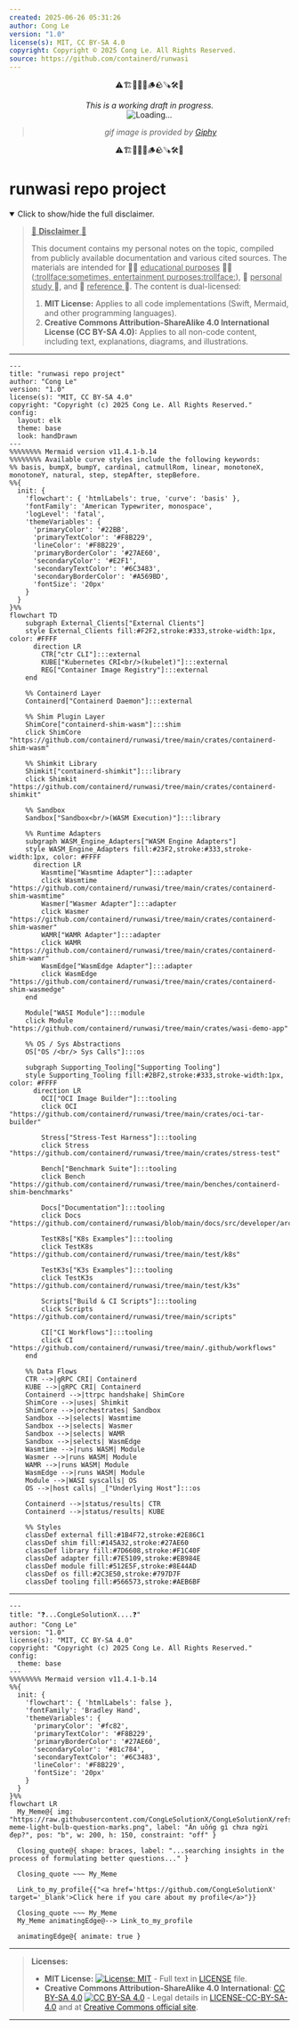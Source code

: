 ```yaml
---
created: 2025-06-26 05:31:26
author: Cong Le
version: "1.0"
license(s): MIT, CC BY-SA 4.0
copyright: Copyright © 2025 Cong Le. All Rights Reserved.
source: https://github.com/containerd/runwasi
---
```


<div align="center">
  <p>⚠️🏗️🚧🦺🧱🪵🪨🪚🛠️👷</p>
  <i>This is a working draft in progress.</i>
  <br/>
  <img alt="Loading…" src="https://media2.giphy.com/media/v1.Y2lkPTc5MGI3NjExaHJzMDhqNWl4ZHhocXIzOHpham44NXJ1cXB4dWtvOWZ3OXZyd2JtMiZlcD12MV9pbnRlcm5hbF9naWZfYnlfaWQmY3Q9Zw/d688ZL279Z4GB4mdj6/giphy.gif"/>
  <br/>
  <blockquote>
	  <i>gif image is provided by <a href="https://giphy.com">Giphy</a></i>
  </blockquote>
  <p>⚠️🏗️🚧🦺🧱🪵🪨🪚🛠️👷</p>

</div>


# runwasi repo project
<details open>
<summary>Click to show/hide the full disclaimer.</summary>
   
> <ins>📢 **Disclaimer** 🚨</ins>
>
> This document contains my personal notes on the topic,
> compiled from publicly available documentation and various cited sources.
> The materials are intended for 👨‍🎓 <ins>educational purposes</ins> 👨‍🎓 (<ins>:trollface:sometimes, entertainment purposes:trollface:</ins>), 📖 <ins> personal study </ins> 📖, and 🔖 <ins> reference </ins> 🔖.
> The content is dual-licensed:
> 1. **MIT License:** Applies to all code implementations (Swift, Mermaid, and other programming languages).
> 2. **Creative Commons Attribution-ShareAlike 4.0 International License (CC BY-SA 4.0):** Applies to all non-code content, including text, explanations, diagrams, and illustrations.

</details>


----

```mermaid
---
title: "runwasi repo project"
author: "Cong Le"
version: "1.0"
license(s): "MIT, CC BY-SA 4.0"
copyright: "Copyright (c) 2025 Cong Le. All Rights Reserved."
config:
  layout: elk
  theme: base
  look: handDrawn
---
%%%%%%%% Mermaid version v11.4.1-b.14
%%%%%%%% Available curve styles include the following keywords:
%% basis, bumpX, bumpY, cardinal, catmullRom, linear, monotoneX, monotoneY, natural, step, stepAfter, stepBefore.
%%{
  init: {
    'flowchart': { 'htmlLabels': true, 'curve': 'basis' },
    'fontFamily': 'American Typewriter, monospace',
    'logLevel': 'fatal',
    'themeVariables': {
      'primaryColor': '#22BB',
      'primaryTextColor': '#F8B229',
      'lineColor': '#F8B229',
      'primaryBorderColor': '#27AE60',
      'secondaryColor': '#E2F1',
      'secondaryTextColor': '#6C3483',
      'secondaryBorderColor': '#A569BD',
      'fontSize': '20px'
    }
  }
}%%
flowchart TD
    subgraph External_Clients["External Clients"]
    style External_Clients fill:#F2F2,stroke:#333,stroke-width:1px, color: #FFFF
	  direction LR
        CTR["ctr CLI"]:::external
        KUBE["Kubernetes CRI<br/>(kubelet)"]:::external
        REG["Container Image Registry"]:::external
    end

    %% Containerd Layer
    Containerd["Containerd Daemon"]:::external

    %% Shim Plugin Layer
    ShimCore["containerd-shim-wasm"]:::shim
    click ShimCore "https://github.com/containerd/runwasi/tree/main/crates/containerd-shim-wasm"

    %% Shimkit Library
    Shimkit["containerd-shimkit"]:::library
    click Shimkit "https://github.com/containerd/runwasi/tree/main/crates/containerd-shimkit"

    %% Sandbox
    Sandbox["Sandbox<br/>(WASM Execution)"]:::library

    %% Runtime Adapters
    subgraph WASM_Engine_Adapters["WASM Engine Adapters"]
    style WASM_Engine_Adapters fill:#23F2,stroke:#333,stroke-width:1px, color: #FFFF
	  direction LR
        Wasmtime["Wasmtime Adapter"]:::adapter
        click Wasmtime "https://github.com/containerd/runwasi/tree/main/crates/containerd-shim-wasmtime"
        Wasmer["Wasmer Adapter"]:::adapter
        click Wasmer "https://github.com/containerd/runwasi/tree/main/crates/containerd-shim-wasmer"
        WAMR["WAMR Adapter"]:::adapter
        click WAMR "https://github.com/containerd/runwasi/tree/main/crates/containerd-shim-wamr"
        WasmEdge["WasmEdge Adapter"]:::adapter
        click WasmEdge "https://github.com/containerd/runwasi/tree/main/crates/containerd-shim-wasmedge"
    end

    Module["WASI Module"]:::module
    click Module "https://github.com/containerd/runwasi/tree/main/crates/wasi-demo-app"

    %% OS / Sys Abstractions
    OS["OS /<br/> Sys Calls"]:::os

    subgraph Supporting_Tooling["Supporting Tooling"]
    style Supporting_Tooling fill:#2BF2,stroke:#333,stroke-width:1px, color: #FFFF
	  direction LR
        OCI["OCI Image Builder"]:::tooling
        click OCI "https://github.com/containerd/runwasi/tree/main/crates/oci-tar-builder"
        
        Stress["Stress-Test Harness"]:::tooling
        click Stress "https://github.com/containerd/runwasi/tree/main/crates/stress-test"
        
        Bench["Benchmark Suite"]:::tooling
        click Bench "https://github.com/containerd/runwasi/tree/main/benches/containerd-shim-benchmarks"
        
        Docs["Documentation"]:::tooling
        click Docs "https://github.com/containerd/runwasi/blob/main/docs/src/developer/architecture.md"
        
        TestK8s["K8s Examples"]:::tooling
        click TestK8s "https://github.com/containerd/runwasi/tree/main/test/k8s"
        
        TestK3s["K3s Examples"]:::tooling
        click TestK3s "https://github.com/containerd/runwasi/tree/main/test/k3s"
        
        Scripts["Build & CI Scripts"]:::tooling
        click Scripts "https://github.com/containerd/runwasi/tree/main/scripts"
        
        CI["CI Workflows"]:::tooling
        click CI "https://github.com/containerd/runwasi/tree/main/.github/workflows"
    end

    %% Data Flows
    CTR -->|gRPC CRI| Containerd
    KUBE -->|gRPC CRI| Containerd
    Containerd -->|ttrpc handshake| ShimCore
    ShimCore -->|uses| Shimkit
    ShimCore -->|orchestrates| Sandbox
    Sandbox -->|selects| Wasmtime
    Sandbox -->|selects| Wasmer
    Sandbox -->|selects| WAMR
    Sandbox -->|selects| WasmEdge
    Wasmtime -->|runs WASM| Module
    Wasmer -->|runs WASM| Module
    WAMR -->|runs WASM| Module
    WasmEdge -->|runs WASM| Module
    Module -->|WASI syscalls| OS
    OS -->|host calls| _["Underlying Host"]:::os

    Containerd -->|status/results| CTR
    Containerd -->|status/results| KUBE

    %% Styles
    classDef external fill:#1B4F72,stroke:#2E86C1
    classDef shim fill:#145A32,stroke:#27AE60
    classDef library fill:#7D6608,stroke:#F1C40F
    classDef adapter fill:#7E5109,stroke:#EB984E
    classDef module fill:#512E5F,stroke:#8E44AD
    classDef os fill:#2C3E50,stroke:#797D7F
    classDef tooling fill:#566573,stroke:#AEB6BF

```

----

```mermaid
---
title: "❓...CongLeSolutionX....❓"
author: "Cong Le"
version: "1.0"
license(s): "MIT, CC BY-SA 4.0"
copyright: "Copyright (c) 2025 Cong Le. All Rights Reserved."
config:
  theme: base
---
%%%%%%%% Mermaid version v11.4.1-b.14
%%{
  init: {
    'flowchart': { 'htmlLabels': false },
    'fontFamily': 'Bradley Hand',
    'themeVariables': {
      'primaryColor': '#fc82',
      'primaryTextColor': '#F8B229',
      'primaryBorderColor': '#27AE60',
      'secondaryColor': '#81c784',
      'secondaryTextColor': '#6C3483',
      'lineColor': '#F8B229',
      'fontSize': '20px'
    }
  }
}%%
flowchart LR
  My_Meme@{ img: "https://raw.githubusercontent.com/CongLeSolutionX/CongLeSolutionX/refs/heads/main/assets/images/My-meme-light-bulb-question-marks.png", label: "Ăn uống gì chưa ngừi đẹp?", pos: "b", w: 200, h: 150, constraint: "off" }

  Closing_quote@{ shape: braces, label: "...searching insights in the process of formulating better questions..." }

  Closing_quote ~~~ My_Meme
    
  Link_to_my_profile{{"<a href='https://github.com/CongLeSolutionX' target='_blank'>Click here if you care about my profile</a>"}}

  Closing_quote ~~~ My_Meme
  My_Meme animatingEdge@--> Link_to_my_profile
  
  animatingEdge@{ animate: true }

```

---
>**Licenses:**
>
>- **MIT License:**  [![License: MIT](https://img.shields.io/badge/License-MIT-yellow.svg)](LICENSE) - Full text in [LICENSE](LICENSE) file.
>- **Creative Commons Attribution-ShareAlike 4.0 International**: [CC BY-SA 4.0](https://creativecommons.org/licenses/by-sa/4.0/) [![CC BY-SA 4.0](https://licensebuttons.net/l/by-sa/4.0/88x31.png)](https://creativecommons.org/licenses/by-sa/4.0/) - Legal details in [LICENSE-CC-BY-SA-4.0](THE_PAST/LICENSE-CC-BY-SA-4.0) and at [Creative Commons official site](https://creativecommons.org/licenses/by-sa/4.0/).
>
---
